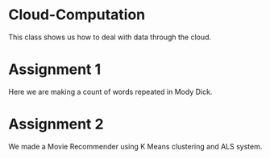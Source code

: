 # Cloud-Computation
This class shows us how to deal with data through the cloud.

# Assignment 1
Here we are making a count of words repeated in Mody Dick.

# Assignment 2 
We made a Movie Recommender using K Means clustering and ALS system.
